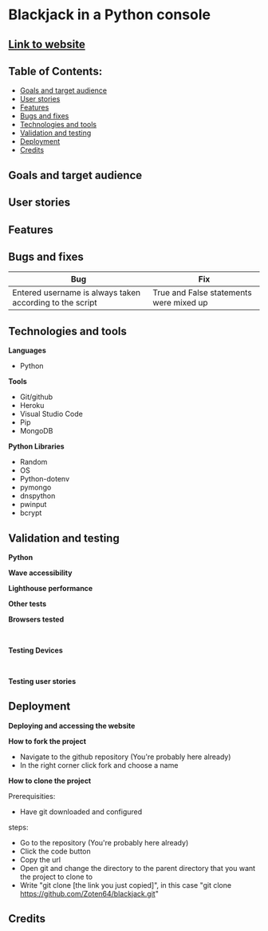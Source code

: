 # Blackjack in a Python console

## [Link to website](https://zoten64-blackjack-f933aa260542.herokuapp.com/)

## Table of Contents:

* [Goals and target audience](#goals-and-target-audience)
* [User stories](#user-stories)
* [Features](#features)
* [Bugs and fixes](#bugs-and-fixes)
* [Technologies and tools](#technologies-and-tools)
* [Validation and testing](#validation-and-testing)
* [Deployment](#deployment)
* [Credits](#credits)

## Goals and target audience



## User stories


## Features


## Bugs and fixes

| Bug  | Fix |
| ------------- | ------------- |
| Entered username is always taken according to the script | True and False statements were mixed up |


## Technologies and tools
**Languages**
- Python

**Tools**
- Git/github
- Heroku
- Visual Studio Code
- Pip
- MongoDB

**Python Libraries**
- Random
- OS
- Python-dotenv
- pymongo
- dnspython
- pwinput
- bcrypt



## Validation and testing
**Python**


**Wave accessibility**



**Lighthouse performance**



**Other tests**
<br>

**Browsers tested**



<br>

**Testing Devices**



<br>

**Testing user stories**

## Deployment

**Deploying and accessing the website**


**How to fork the project**

- Navigate to the github repository (You're probably here already)
- In the right corner click fork and choose a name

**How to clone the project**

Prerequisities:

- Have git downloaded and configured

steps:

- Go to the repository (You're probably here already)
- Click the code button
- Copy the url
- Open git and change the directory to the parent directory that you want the project to clone to
- Write "git clone [the link you just copied]", in this case "git clone https://github.com/Zoten64/blackjack.git"

## Credits
